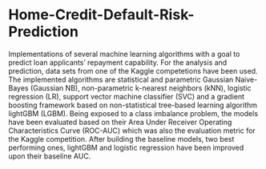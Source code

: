 # Home-Credit-Default-Risk-Prediction
Implementations of several machine learning algorithms with a goal to predict loan applicants’ repayment capability. For the analysis and prediction, data sets from one of the Kaggle competetions have been used. The implemented algorithms are statistical and parametric Gaussian Naive-Bayes (Gaussian NB), non-parametric k-nearest neighbors (kNN), logistic regression (LR), support vector machine classifier (SVC) and a gradient boosting framework based on non-statistical tree-based learning algorithm lightGBM (LGBM). Being exposed to a class imbalance problem, the models have been evaluated based on their Area Under Receiver Operating Characteristics Curve (ROC-AUC) which was also the evaluation metric for the Kaggle competition. After building the baseline models, two best performing ones, lightGBM and logistic regression have been improved upon their baseline AUC.
